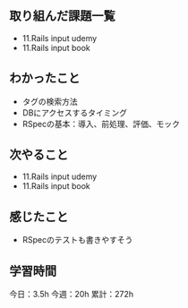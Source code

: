 ## 取り組んだ課題一覧

- 11.Rails input udemy
- 11.Rails input book

## わかったこと

- タグの検索方法
- DBにアクセスするタイミング
- RSpecの基本：導入、前処理、評価、モック

## 次やること

- 11.Rails input udemy
- 11.Rails input book

## 感じたこと

- RSpecのテストも書きやすそう

## 学習時間

今日：3.5h
今週：20h
累計：272h
